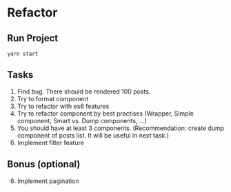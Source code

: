 # Refactor


## Run Project
`yarn start`

## Tasks

1. Find bug. There should be rendered 100 posts.
2. Try to format component
3. Try to refactor with es6 features
4. Try to refactor component by best practises (Wrapper, Simple component, Smart vs. Dump components, ...)
5. You should have at least 3 components. (Recommendation: create dump component of posts list. It will be useful in next task.)
6. Implement filter feature

## **Bonus (optional)**
6. Implement pagination